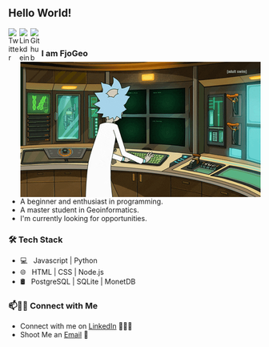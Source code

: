## Hello World! 

<a href="#">
  <img align="left" alt="Twitter" width="22px" src="https://cdn.jsdelivr.net/npm/simple-icons@v3/icons/twitter.svg" />
</a>
<a href="#">
  <img align="left" alt="Linkdein" width="22px" src="https://cdn.jsdelivr.net/npm/simple-icons@v3/icons/linkedin.svg" />
</a>
<a href="https://github.com/FjoGeo">
  <img align="left" alt="Github" width="22px" src="https://cdn.jsdelivr.net/npm/simple-icons@v3/icons/github.svg" />
</a>

<br />
<img align="right" alt="GIF" src="https://github.com/darshan-jain/darshan-jain/blob/master/rick.gif" />

### I am FjoGeo
- A beginner and enthusiast in programming.
- A master student in Geoinformatics. 
- I'm currently looking for opportunities. 

<h3>🛠 Tech Stack</h3>

- 💻 &nbsp; Javascript | Python 
- 🌐 &nbsp; HTML | CSS | Node.js 
- 🛢 &nbsp; PostgreSQL | SQLite | MonetDB

### 📫🤝🏻 Connect with Me

 - Connect with me on [LinkedIn]("#") 👨🏻‍💻
 - Shoot Me an [Email](mailto:fjodorow@protonmail.com) 💌
